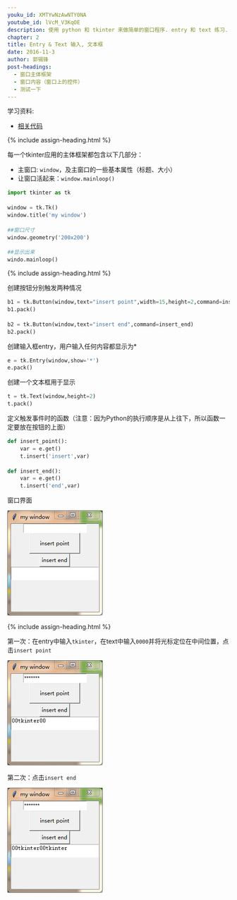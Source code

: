 ```yaml
---
youku_id: XMTYwNzAwNTY0NA
youtube_id: lVcM_V3KqOE
description: 使用 python 和 tkinter 来做简单的窗口程序. entry 和 text 练习.
chapter: 2
title: Entry & Text 输入, 文本框
date: 2016-11-3
author: 郭锡锋
post-headings:
  - 窗口主体框架
  - 窗口内容（窗口上的控件）
  - 测试一下
---
```


学习资料:
  * [相关代码](https://github.com/MorvanZhou/tutorials/blob/master/tkinterTUT/tk3_entry_text.py)


{% include assign-heading.html %}

每一个tkinter应用的主体框架都包含以下几部分：

- 主窗口: `window`，及主窗口的一些基本属性（标题、大小）
- 让窗口活起来：`window.mainloop()`

```python
import tkinter as tk

window = tk.Tk()
window.title('my window')

##窗口尺寸
window.geometry('200x200')

##显示出来
windo.mainloop()
```

{% include assign-heading.html %}

创建按钮分别触发两种情况

```python
b1 = tk.Button(window,text="insert point",width=15,height=2,command=insert_point)
b1.pack()

b2 = tk.Button(window,text="insert end",command=insert_end)
b2.pack()
```

创建输入框entry，用户输入任何内容都显示为*

```python
e = tk.Entry(window,show='*')
e.pack()
```

创建一个文本框用于显示

```python
t = tk.Text(window,height=2)
t.pack()
```

定义触发事件时的函数（注意：因为Python的执行顺序是从上往下，所以函数一定要放在按钮的上面）

```python
def insert_point():
    var = e.get()
    t.insert('insert',var)

def insert_end():
    var = e.get()
    t.insert('end',var)
```

窗口界面

<img class="course-image" src="/static/results/tkinter/2-02-01.png" alt="{{ page.title }}{% increment image-count %}">

{% include assign-heading.html %}

第一次：在entry中输入`tkinter`，在text中输入`0000`并将光标定位在中间位置，点击`insert point`

<img class="course-image" src="/static/results/tkinter/2-02-02.png" alt="{{ page.title }}{% increment image-count %}">

第二次：点击`insert end`

<img class="course-image" src="/static/results/tkinter/2-02-03.png" alt="{{ page.title }}{% increment image-count %}">
